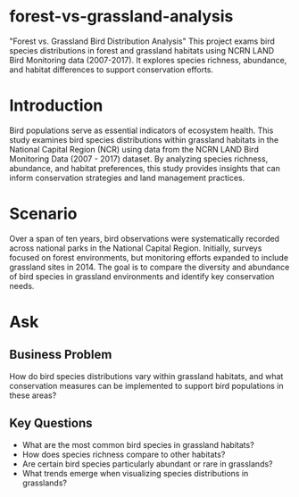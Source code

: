 # forest-vs-grassland-analysis
"Forest vs. Grassland Bird Distribution Analysis" This project exams bird species distributions in forest and grassland habitats using NCRN LAND Bird Monitoring data (2007-2017). It explores species richness, abundance, and habitat differences to support conservation efforts.

# Introduction
Bird populations serve as essential indicators of ecosystem health. This study examines bird species distributions within grassland habitats in the National Capital Region (NCR) using data from the NCRN LAND Bird Monitoring Data (2007 - 2017) dataset. By analyzing species richness, abundance, and habitat preferences, this study provides insights that can inform conservation strategies and land management practices.

# Scenario
Over a span of ten years, bird observations were systematically recorded across national parks in the National Capital Region. Initially, surveys focused on forest environments, but monitoring efforts expanded to include grassland sites in 2014. The goal is to compare the diversity and abundance of bird species in grassland environments and identify key conservation needs.

# Ask
## Business Problem
How do bird species distributions vary within grassland habitats, and what conservation measures can be implemented to support bird populations in these areas?

## Key Questions
* What are the most common bird species in grassland habitats?
* How does species richness compare to other habitats?
* Are certain bird species particularly abundant or rare in grasslands?
* What trends emerge when visualizing species distributions in grasslands?
